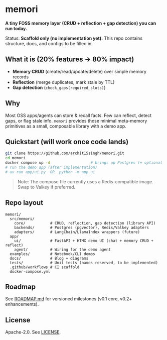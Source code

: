 # memori

**A tiny FOSS memory layer (CRUD + reflection + gap detection) you can run today.**

Status: **Scaffold only (no implementation yet).** This repo contains structure, docs, and configs to be filled in.

## What it is (20% features → 80% impact)

- **Memory CRUD** (create/read/update/delete) over simple memory records
- **Reflection** (merge duplicates, mark stale by TTL)
- **Gap detection** (`check_gaps(required_slots)`)

## Why

Most OSS apps/agents can store & recall facts. Few can reflect, detect gaps, or flag stale info. `memori` provides those minimal meta-memory primitives as a small, composable library with a demo app.

## Quickstart (will work once code lands)

```bash
git clone https://github.com/archit15singh/memori.git
cd memori
docker compose up -d                  # brings up Postgres (+ optional Redis/Valkey)
# run the demo app (after implementation)
# uv run app/ui.py  OR  python -m app.ui
```

> Note: The compose file currently uses a Redis-compatible image. Swap to Valkey if preferred.

## Repo layout

```
memori/
  src/memori/
    core/           # CRUD, reflection, gap detection (library API)
    backends/       # Postgres (pgvector), Redis/Valkey adapters
    adapters/       # LangChain/LlamaIndex wrappers (future)
  app/
    ui/             # FastAPI + HTMX demo UI (chat + memory CRUD + reflect)
    agent/          # Wiring for the demo agent
  examples/         # Notebook/CLI demos
  docs/             # Blog + diagrams
  tests/            # Unit tests (names reserved, to be implemented)
  .github/workflows # CI scaffold
  docker-compose.yml
```

## Roadmap

See [ROADMAP.md](ROADMAP.md) for versioned milestones (v0.1 core, v0.2+ enhancements).

## License

Apache-2.0. See [LICENSE](LICENSE).
